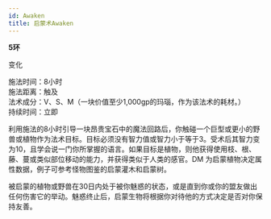 ```yaml
---
id: Awaken
title: 启蒙术Awaken
---
```


**5环**

变化

施法时间：8小时  
施法距离：触及  
法术成分：V、S、M（一块价值至少1,000gp的玛瑙，作为该法术的耗材。）  
持续时间：立即  


利用施法的8小时引导一块昂贵宝石中的魔法回路后，你触碰一个巨型或更小的野兽或植物作为法术目标。目标必须没有智力值或智力小于等于3。受术后其智力变为10，且学会说一门你所掌握的语言。如果目标是植物，则他获得使用枝、根、藤、蔓或类似部位移动的能力，并获得类似于人类的感官。DM
为启蒙植物决定属性数据，例子可参考怪物图鉴的启蒙灌木和启蒙树。


被启蒙的植物或野兽在30日内处于被你魅惑的状态，或是直到你或你的盟友做出任何伤害它的举动。魅惑终止后，启蒙生物将根据你对待他的方式决定是否对你保持友善。
